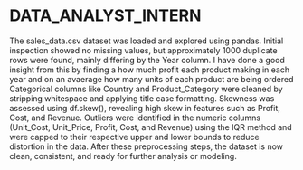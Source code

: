 # DATA_ANALYST_INTERN

The sales_data.csv dataset was loaded and explored using pandas. Initial inspection showed no missing values, but approximately 1000 duplicate rows were found, mainly differing by the Year column.
I have done a good insight from this by finding a how much profit each product making in each year and on an avaerage how many units of each product are being ordered
Categorical columns like Country and Product_Category were cleaned by stripping whitespace and applying title case formatting.
Skewness was assessed using df.skew(), revealing high skew in features such as Profit, Cost, and Revenue. 
Outliers were identified in the numeric columns (Unit_Cost, Unit_Price, Profit, Cost, and Revenue) using the IQR method and were capped to their respective upper and lower bounds to reduce distortion in the data.
After these preprocessing steps, the dataset is now clean, consistent, and ready for further analysis or modeling.

